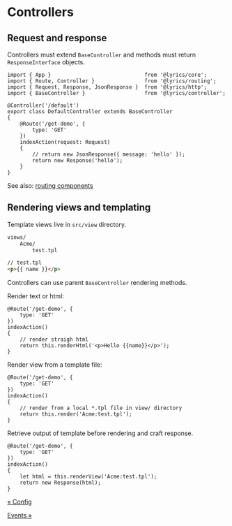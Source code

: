 Controllers
======

Request and response
------

Controllers must extend `BaseController` and methods must return `ResponseInterface` objects.

```node
import { App }                              from '@lyrics/core';
import { Route, Controller }                from '@lyrics/routing';
import { Request, Response, JsonResponse }  from '@lyrics/http';
import { BaseController }                   from '@lyrics/controller';

@Controller('/default')
export class DefaultController extends BaseController
{
    @Route('/get-demo', {
        type: 'GET'
    })
    indexAction(request: Request)
    {
        // return new JsonResponse({ message: 'hello' });
        return new Response('hello');
    }
}
```

See also: [routing components](./ROUTING.md)

Rendering views and templating
------

Template views live in `src/view` directory.

```bash
views/
    Acme/
        test.tpl
```

```html
// test.tpl
<p>{{ name }}</p>
```

Controllers can use parent `BaseController` rendering methods.

Render text or html:

```node
@Route('/get-demo', {
    type: 'GET'
})
indexAction()
{
    // render straigh html
    return this.renderHtml('<p>Hello {{name}}</p>');
}
```

Render view from a template file:

```node
@Route('/get-demo', {
    type: 'GET'
})
indexAction()
{
    // render from a local *.tpl file in view/ directory
    return this.render('Acme:test.tpl');
}
```

Retrieve output of template before rendering and craft response.

```node
@Route('/get-demo', {
    type: 'GET'
})
indexAction()
{
    let html = this.renderView('Acme:test.tpl');
    return new Response(html);
}
```

[&laquo; Config](./../CONFIG.md)

[Events &raquo;](./EVENTS.md)
